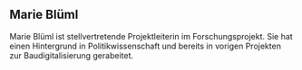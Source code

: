## Marie Blüml

Marie Blüml ist stellvertretende Projektleiterin im Forschungsprojekt. Sie hat einen Hintergrund in Politikwissenschaft und bereits in vorigen Projekten zur Baudigitalisierung gerabeitet. 


